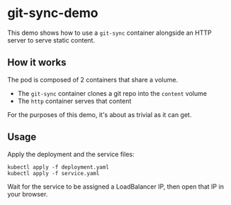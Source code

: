 # git-sync-demo

This demo shows how to use a `git-sync` container alongside an HTTP server to
serve static content.

## How it works

The pod is composed of 2 containers that share a volume.

- The `git-sync` container clones a git repo into the `content` volume
- The `http` container serves that content

For the purposes of this demo, it's about as trivial as it can get.

## Usage

Apply the deployment and the service files:

```
kubectl apply -f deployment.yaml
kubectl apply -f service.yaml
```

Wait for the service to be assigned a LoadBalancer IP, then open that IP in
your browser.
